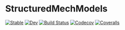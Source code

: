 # StructuredMechModels

[![Stable](https://img.shields.io/badge/docs-stable-blue.svg)](https://rejuvyesh.github.io/StructuredMechModels.jl/stable)
[![Dev](https://img.shields.io/badge/docs-dev-blue.svg)](https://rejuvyesh.github.io/StructuredMechModels.jl/dev)
[![Build Status](https://travis-ci.com/rejuvyesh/StructuredMechModels.jl.svg?branch=master)](https://travis-ci.com/rejuvyesh/StructuredMechModels.jl)
[![Codecov](https://codecov.io/gh/rejuvyesh/StructuredMechModels.jl/branch/master/graph/badge.svg)](https://codecov.io/gh/rejuvyesh/StructuredMechModels.jl)
[![Coveralls](https://coveralls.io/repos/github/rejuvyesh/StructuredMechModels.jl/badge.svg?branch=master)](https://coveralls.io/github/rejuvyesh/StructuredMechModels.jl?branch=master)
